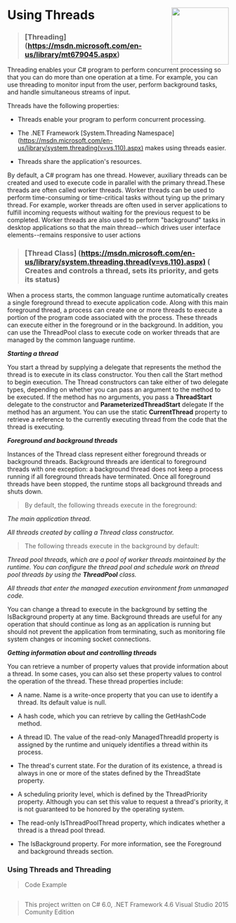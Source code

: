 # Using Threads <img src="https://cloud.githubusercontent.com/assets/24522089/21962098/41a510c8-db36-11e6-95ef-eb392a0a1919.png" align="right" width="130px" height="130px" /> 

>### [**Threading**] (https://msdn.microsoft.com/en-us/library/mt679045.aspx) 

Threading enables your C# program to perform concurrent processing so that you can do more than one operation at a time.
For example, you can use threading to monitor input from the user, perform background tasks, and handle simultaneous streams of input.

Threads have the following properties:

* Threads enable your program to perform concurrent processing.

* The .NET Framework [System.Threading Namespace] (https://msdn.microsoft.com/en-us/library/system.threading(v=vs.110).aspx) makes using threads easier.

* Threads share the application's resources.

By default, a C# program has one thread. However, auxiliary threads can be created and used to execute code in parallel with the primary thread.These threads are often called worker threads. Worker threads can be used to perform time-consuming or time-critical tasks without tying up the primary thread. For example, worker threads are often used in server applications to fulfill incoming requests without waiting for the previous request to be completed. Worker threads are also used to perform "background" tasks in desktop applications so that the main thread--which drives user interface elements--remains responsive to user actions


> ### [**Thread Class**] (https://msdn.microsoft.com/en-us/library/system.threading.thread(v=vs.110).aspx) ( Creates and controls a thread, sets its priority, and gets its status)

When a process starts, the common language runtime automatically creates a single foreground thread to execute application code. Along with this main foreground thread, a process can create one or more threads to execute a portion of the program code associated with the process. These threads can execute either in the foreground or in the background. In addition, you can use the ThreadPool class to execute code on worker threads that are managed by the common language runtime.

***Starting a thread***

You start a thread by supplying a delegate that represents the method the thread is to execute in its class constructor. You then call the Start method to begin execution.
The Thread constructors can take either of two delegate types, depending on whether you can pass an argument to the method to be executed. If the method has no arguments, you pass a **ThreadStart** delegate to the constructor and **ParameterizedThreadStart** delegate If the method has an argument.
You can use the static **CurrentThread** property to retrieve a reference to the currently executing thread from the code that the thread is executing.


***Foreground and background threads***

Instances of the Thread class represent either foreground threads or background threads. Background threads are identical to foreground threads with one exception: a background thread does not keep a process running if all foreground threads have terminated. Once all foreground threads have been stopped, the runtime stops all background threads and shuts down.

> By default, the following threads execute in the foreground:

*The main application thread.*

*All threads created by calling a Thread class constructor.*

> The following threads execute in the background by default:

*Thread pool threads, which are a pool of worker threads maintained by the runtime. You can configure the thread pool and schedule work on thread pool threads by using the **ThreadPool** class.*

*All threads that enter the managed execution environment from unmanaged code.*

You can change a thread to execute in the background by setting the IsBackground property at any time. Background threads are useful for any operation that should continue as long as an application is running but should not prevent the application from terminating, such as monitoring file system changes or incoming socket connections.

***Getting information about and controlling threads***

You can retrieve a number of property values that provide information about a thread. In some cases, you can also set these property values to control the operation of the thread. These thread properties include:

* A name. Name is a write-once property that you can use to identify a thread. Its default value is null.

* A hash code, which you can retrieve by calling the GetHashCode method.

* A thread ID. The value of the read-only ManagedThreadId property is assigned by the runtime and uniquely identifies a thread within its process.

* The thread's current state. For the duration of its existence, a thread is always in one or more of the states defined by the ThreadState property.

* A scheduling priority level, which is defined by the ThreadPriority property. Although you can set this value to request a thread's priority, it is not guaranteed to be honored by the operating system.

* The read-only IsThreadPoolThread property, which indicates whether a thread is a thread pool thread.

* The IsBackground property. For more information, see the Foreground and background threads section.

### Using Threads and Threading

> Code Example

```c#
```





> This project written on C# 6.0, .NET Framework 4.6 Visual Studio 2015 Comunity Edition
